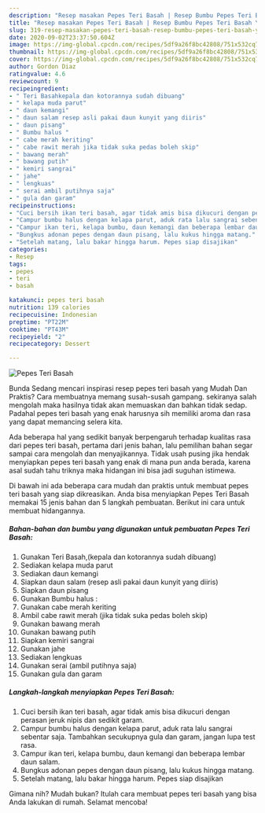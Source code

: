 ```yaml
---
description: "Resep masakan Pepes Teri Basah | Resep Bumbu Pepes Teri Basah Yang Enak Banget"
title: "Resep masakan Pepes Teri Basah | Resep Bumbu Pepes Teri Basah Yang Enak Banget"
slug: 319-resep-masakan-pepes-teri-basah-resep-bumbu-pepes-teri-basah-yang-enak-banget
date: 2020-09-02T23:37:50.604Z
image: https://img-global.cpcdn.com/recipes/5df9a26f8bc42808/751x532cq70/pepes-teri-basah-foto-resep-utama.jpg
thumbnail: https://img-global.cpcdn.com/recipes/5df9a26f8bc42808/751x532cq70/pepes-teri-basah-foto-resep-utama.jpg
cover: https://img-global.cpcdn.com/recipes/5df9a26f8bc42808/751x532cq70/pepes-teri-basah-foto-resep-utama.jpg
author: Gordon Diaz
ratingvalue: 4.6
reviewcount: 9
recipeingredient:
- " Teri Basahkepala dan kotorannya sudah dibuang"
- " kelapa muda parut"
- " daun kemangi"
- " daun salam resep asli pakai daun kunyit yang diiris"
- " daun pisang"
- " Bumbu halus "
- " cabe merah keriting"
- " cabe rawit merah jika tidak suka pedas boleh skip"
- " bawang merah"
- " bawang putih"
- " kemiri sangrai"
- " jahe"
- " lengkuas"
- " serai ambil putihnya saja"
- " gula dan garam"
recipeinstructions:
- "Cuci bersih ikan teri basah, agar tidak amis bisa dikucuri dengan perasan jeruk nipis dan sedikit garam."
- "Campur bumbu halus dengan kelapa parut, aduk rata lalu sangrai sebentar saja. Tambahkan secukupnya gula dan garam, jangan lupa test rasa."
- "Campur ikan teri, kelapa bumbu, daun kemangi dan beberapa lembar daun salam."
- "Bungkus adonan pepes dengan daun pisang, lalu kukus hingga matang."
- "Setelah matang, lalu bakar hingga harum. Pepes siap disajikan"
categories:
- Resep
tags:
- pepes
- teri
- basah

katakunci: pepes teri basah 
nutrition: 139 calories
recipecuisine: Indonesian
preptime: "PT22M"
cooktime: "PT43M"
recipeyield: "2"
recipecategory: Dessert

---
```



![Pepes Teri Basah](https://img-global.cpcdn.com/recipes/5df9a26f8bc42808/751x532cq70/pepes-teri-basah-foto-resep-utama.jpg)

Bunda Sedang mencari inspirasi resep pepes teri basah yang Mudah Dan Praktis? Cara membuatnya memang susah-susah gampang. sekiranya salah mengolah maka hasilnya tidak akan memuaskan dan bahkan tidak sedap. Padahal pepes teri basah yang enak harusnya sih memiliki aroma dan rasa yang dapat memancing selera kita.



Ada beberapa hal yang sedikit banyak berpengaruh terhadap kualitas rasa dari pepes teri basah, pertama dari jenis bahan, lalu pemilihan bahan segar sampai cara mengolah dan menyajikannya. Tidak usah pusing jika hendak menyiapkan pepes teri basah yang enak di mana pun anda berada, karena asal sudah tahu triknya maka hidangan ini bisa jadi suguhan istimewa.


Di bawah ini ada beberapa cara mudah dan praktis untuk membuat pepes teri basah yang siap dikreasikan. Anda bisa menyiapkan Pepes Teri Basah memakai 15 jenis bahan dan 5 langkah pembuatan. Berikut ini cara untuk membuat hidangannya.

<!--inarticleads1-->

##### Bahan-bahan dan bumbu yang digunakan untuk pembuatan Pepes Teri Basah:

1. Gunakan  Teri Basah,(kepala dan kotorannya sudah dibuang)
1. Sediakan  kelapa muda parut
1. Sediakan  daun kemangi
1. Siapkan  daun salam (resep asli pakai daun kunyit yang diiris)
1. Siapkan  daun pisang
1. Gunakan  Bumbu halus :
1. Gunakan  cabe merah keriting
1. Ambil  cabe rawit merah (jika tidak suka pedas boleh skip)
1. Gunakan  bawang merah
1. Gunakan  bawang putih
1. Siapkan  kemiri sangrai
1. Gunakan  jahe
1. Sediakan  lengkuas
1. Gunakan  serai (ambil putihnya saja)
1. Gunakan  gula dan garam




<!--inarticleads2-->

##### Langkah-langkah menyiapkan Pepes Teri Basah:

1. Cuci bersih ikan teri basah, agar tidak amis bisa dikucuri dengan perasan jeruk nipis dan sedikit garam.
1. Campur bumbu halus dengan kelapa parut, aduk rata lalu sangrai sebentar saja. Tambahkan secukupnya gula dan garam, jangan lupa test rasa.
1. Campur ikan teri, kelapa bumbu, daun kemangi dan beberapa lembar daun salam.
1. Bungkus adonan pepes dengan daun pisang, lalu kukus hingga matang.
1. Setelah matang, lalu bakar hingga harum. Pepes siap disajikan




Gimana nih? Mudah bukan? Itulah cara membuat pepes teri basah yang bisa Anda lakukan di rumah. Selamat mencoba!
